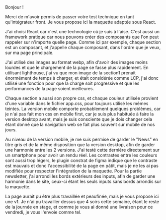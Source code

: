 Bonjour !

Merci de m'avoir permis de passer votre test technique en tant qu'intégrateur front.
Je vous propose ici la maquette adaptée sous React.

J'ai choisi React car c'est une technologie où je suis à l'aise.
C'est aussi un framework pratique car nous pouvons créer des composants que l'on peut rappeler sur n'importe quelle page.
Comme ici par exemple, chaque section est un composant, et j'appelle chaque composant, dans l'ordre que je veux, sur ma page principale.

J'ai utilisé des images au format webp, afin d'avoir des images moins lourdes et que le chargement de la page se fasse plus rapidement.
En utilisant lighthouse, j'ai vu que mon image de la section1 prenait énormément de temps à charger, et était considérée comme LCP, j'ai donc utilisé une fonction pour que la charge soit progressive et que les performances de la page soient meilleures.

Chaque section a aussi son propre css, et chaque couleur utilisée provient d'une variable dans le fichier app.css, pour toujours utilisé les mêmes teintes.
La version mobile comporte probablement quelques problèmes, car je n'ai pas fait mon css en mobile first, car je suis plus habituée à faire la version desktop avant, mais je suis consciente que je dois changer cela étant donné que la navigation web se fait plus souvent sur mobile de nos jours.

 Au niveau de la version mobile, je me suis permise de garder le "News" en titre gris et de la même disposition que la version desktop, afin de garder une harmonie entre les 2 versions.
J'ai testé cette dernière directement sur un smartphone pour avoir un rendu réel.
Les contrastes entre les couleurs sont aussi trop légers, le plugin constrat de figma indique que le contraste est mauvais et donc l'accessibilité de la page en pâtit, mais je ne les ai pas modifiée pour respecter l'intégration de la maquette.
Pour la partie newsletter, j'ai arrondi les bords extérieurs des inputs, afin de garder une harmonie dans le site, ceux-ci étant les seuls inputs sans bords arrondis sur la maquette.

La page aurait pu être plus travaillée et peaufinée, mais je vous propose ici une v1.
Je n'ai pu travailler dessus que 4 soirs cette semaine, étant le reste de la journée en stage, et comme je vous ai donné une livraison pour ce vendredi, je vous l'envoie comme tel.
